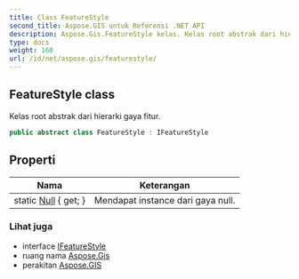 ```yaml
---
title: Class FeatureStyle
second_title: Aspose.GIS untuk Referensi .NET API
description: Aspose.Gis.FeatureStyle kelas. Kelas root abstrak dari hierarki gaya fitur.
type: docs
weight: 160
url: /id/net/aspose.gis/featurestyle/
---
```

## FeatureStyle class

Kelas root abstrak dari hierarki gaya fitur.

```csharp
public abstract class FeatureStyle : IFeatureStyle
```

## Properti

| Nama | Keterangan |
| --- | --- |
| static [Null](../../aspose.gis/featurestyle/null/) { get; } | Mendapat instance dari gaya null. |

### Lihat juga

* interface [IFeatureStyle](../ifeaturestyle/)
* ruang nama [Aspose.Gis](../../aspose.gis/)
* perakitan [Aspose.GIS](../../)


